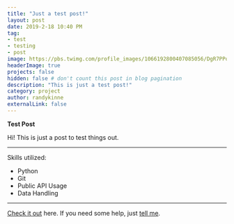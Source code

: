 ```yaml
---
title: "Just a test post!"
layout: post
date: 2019-2-18 10:40 PM
tag:
- test
- testing
- post
image: https://pbs.twimg.com/profile_images/1066192800407085056/DgR7PPoS_400x400.jpg
headerImage: true
projects: false
hidden: false # don't count this post in blog pagination
description: "This is just a test post!"
category: project
author: randykinne
externalLink: false
---
```



 **Test Post**

Hi! This is just a post to test things out.

---

Skills utilized:

- Python
- Git
- Public API Usage
- Data Handling

---

[Check it out](http://github.com/randykinne/twitter-subreddit-bot) here.
If you need some help, just [tell me](http://github.com/randykinne/twitter-subreddit-bot/issues).
